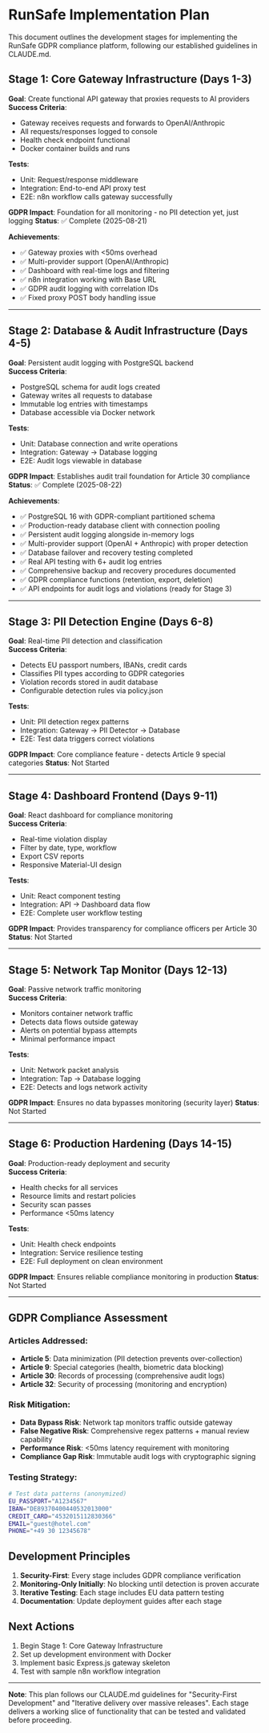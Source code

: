 # RunSafe Implementation Plan

This document outlines the development stages for implementing the RunSafe GDPR compliance platform, following our established guidelines in CLAUDE.md.

## Stage 1: Core Gateway Infrastructure (Days 1-3)
**Goal**: Create functional API gateway that proxies requests to AI providers  
**Success Criteria**: 
- Gateway receives requests and forwards to OpenAI/Anthropic
- All requests/responses logged to console
- Health check endpoint functional
- Docker container builds and runs

**Tests**: 
- Unit: Request/response middleware
- Integration: End-to-end API proxy test
- E2E: n8n workflow calls gateway successfully

**GDPR Impact**: Foundation for all monitoring - no PII detection yet, just logging
**Status**: ✅ Complete (2025-08-21)

**Achievements**:
- ✅ Gateway proxies with <50ms overhead
- ✅ Multi-provider support (OpenAI/Anthropic)
- ✅ Dashboard with real-time logs and filtering
- ✅ n8n integration working with Base URL
- ✅ GDPR audit logging with correlation IDs
- ✅ Fixed proxy POST body handling issue

---

## Stage 2: Database & Audit Infrastructure (Days 4-5)
**Goal**: Persistent audit logging with PostgreSQL backend  
**Success Criteria**:
- PostgreSQL schema for audit logs created
- Gateway writes all requests to database
- Immutable log entries with timestamps
- Database accessible via Docker network

**Tests**:
- Unit: Database connection and write operations
- Integration: Gateway → Database logging
- E2E: Audit logs viewable in database

**GDPR Impact**: Establishes audit trail foundation for Article 30 compliance
**Status**: ✅ Complete (2025-08-22)

**Achievements**:
- ✅ PostgreSQL 16 with GDPR-compliant partitioned schema
- ✅ Production-ready database client with connection pooling
- ✅ Persistent audit logging alongside in-memory logs
- ✅ Multi-provider support (OpenAI + Anthropic) with proper detection
- ✅ Database failover and recovery testing completed
- ✅ Real API testing with 6+ audit log entries
- ✅ Comprehensive backup and recovery procedures documented
- ✅ GDPR compliance functions (retention, export, deletion)
- ✅ API endpoints for audit logs and violations (ready for Stage 3)

---

## Stage 3: PII Detection Engine (Days 6-8)
**Goal**: Real-time PII detection and classification  
**Success Criteria**:
- Detects EU passport numbers, IBANs, credit cards
- Classifies PII types according to GDPR categories
- Violation records stored in audit database
- Configurable detection rules via policy.json

**Tests**:
- Unit: PII detection regex patterns
- Integration: Gateway → PII Detector → Database
- E2E: Test data triggers correct violations

**GDPR Impact**: Core compliance feature - detects Article 9 special categories
**Status**: Not Started

---

## Stage 4: Dashboard Frontend (Days 9-11)
**Goal**: React dashboard for compliance monitoring  
**Success Criteria**:
- Real-time violation display
- Filter by date, type, workflow
- Export CSV reports
- Responsive Material-UI design

**Tests**:
- Unit: React component testing
- Integration: API → Dashboard data flow
- E2E: Complete user workflow testing

**GDPR Impact**: Provides transparency for compliance officers per Article 30
**Status**: Not Started

---

## Stage 5: Network Tap Monitor (Days 12-13)
**Goal**: Passive network traffic monitoring  
**Success Criteria**:
- Monitors container network traffic
- Detects data flows outside gateway
- Alerts on potential bypass attempts
- Minimal performance impact

**Tests**:
- Unit: Network packet analysis
- Integration: Tap → Database logging
- E2E: Detects and logs network activity

**GDPR Impact**: Ensures no data bypasses monitoring (security layer)
**Status**: Not Started

---

## Stage 6: Production Hardening (Days 14-15)
**Goal**: Production-ready deployment and security  
**Success Criteria**:
- Health checks for all services
- Resource limits and restart policies
- Security scan passes
- Performance <50ms latency

**Tests**:
- Unit: Health check endpoints
- Integration: Service resilience testing
- E2E: Full deployment on clean environment

**GDPR Impact**: Ensures reliable compliance monitoring in production
**Status**: Not Started

---

## GDPR Compliance Assessment

### Articles Addressed:
- **Article 5**: Data minimization (PII detection prevents over-collection)
- **Article 9**: Special categories (health, biometric data blocking)
- **Article 30**: Records of processing (comprehensive audit logs)
- **Article 32**: Security of processing (monitoring and encryption)

### Risk Mitigation:
- **Data Bypass Risk**: Network tap monitors traffic outside gateway
- **False Negative Risk**: Comprehensive regex patterns + manual review capability
- **Performance Risk**: <50ms latency requirement with monitoring
- **Compliance Gap Risk**: Immutable audit logs with cryptographic signing

### Testing Strategy:
```bash
# Test data patterns (anonymized)
EU_PASSPORT="A1234567"
IBAN="DE89370400440532013000" 
CREDIT_CARD="4532015112830366"
EMAIL="guest@hotel.com"
PHONE="+49 30 12345678"
```

## Development Principles

1. **Security-First**: Every stage includes GDPR compliance verification
2. **Monitoring-Only Initially**: No blocking until detection is proven accurate
3. **Iterative Testing**: Each stage includes EU data pattern testing
4. **Documentation**: Update deployment guides after each stage

## Next Actions

1. Begin Stage 1: Core Gateway Infrastructure
2. Set up development environment with Docker
3. Implement basic Express.js gateway skeleton
4. Test with sample n8n workflow integration

---

**Note**: This plan follows our CLAUDE.md guidelines for "Security-First Development" and "Iterative delivery over massive releases". Each stage delivers a working slice of functionality that can be tested and validated before proceeding.